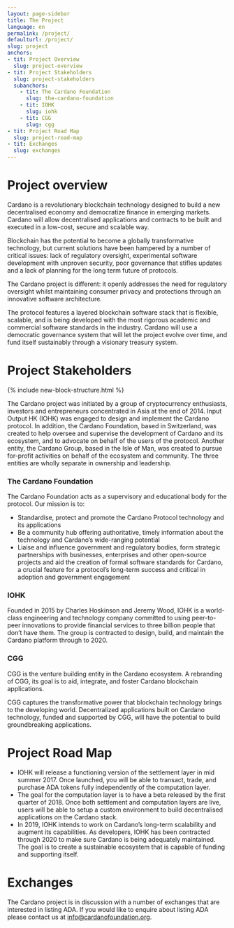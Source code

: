 ```yaml
---
layout: page-sidebar
title: The Project
language: en
permalink: /project/
defaulturl: /project/
slug: project
anchors:
- tit: Project Overview
  slug: project-overview
- tit: Project Stakeholders
  slug: project-stakeholders
  subanchors:
    - tit: The Cardano Foundation
      slug: the-cardano-foundation
    - tit: IOHK
      slug: iohk
    - tit: CGG
      slug: cgg
- tit: Project Road Map
  slug: project-road-map
- tit: Exchanges
  slug: exchanges
---
```

# Project overview

Cardano is a revolutionary blockchain technology designed to build a new decentralised economy and democratize finance in emerging markets. Cardano will allow decentralised applications and contracts to be built and executed in a low-cost, secure and scalable way.

Blockchain has the potential to become a globally transformative technology, but current solutions have been hampered by a number of critical issues: lack of regulatory oversight, experimental software development with unproven security, poor governance that stifles updates and a lack of planning for the long term future of protocols.

The Cardano project is different: it openly addresses the need for regulatory oversight whilst maintaining consumer privacy and protections through an innovative software architecture.

The protocol features a layered blockchain software stack that is flexible, scalable, and is being developed with the most rigorous academic and commercial software standards in the industry. Cardano will use a democratic governance system that will let the project evolve over time, and fund itself sustainably through a visionary treasury system.

# Project Stakeholders

{% include new-block-structure.html %}

The Cardano project was initiated by a group of cryptocurrency enthusiasts, investors and entrepreneurs concentrated in Asia at the end of 2014. Input Output HK (IOHK) was engaged to design and implement the Cardano protocol. In addition, the Cardano Foundation, based in Switzerland, was created to help oversee and supervise the development of Cardano and its ecosystem, and to advocate on behalf of the users of the protocol. Another entity, the Cardano Group, based in the Isle of Man, was created to pursue for-profit activities on behalf of the ecosystem and community. The three entities are wholly separate in ownership and leadership.

### The Cardano Foundation

The Cardano Foundation acts as a supervisory and educational body for the protocol. Our mission is to:

* Standardise, protect and promote the Cardano Protocol technology and its applications
* Be a community hub offering authoritative, timely information about the technology and Cardano’s wide-ranging potential
* Liaise and influence government and regulatory bodies, form strategic partnerships with businesses, enterprises and other open-source projects and aid the creation of formal software standards for Cardano, a crucial feature for a protocol’s long-term success and critical in adoption and government engagement

### IOHK

Founded in 2015 by Charles Hoskinson and Jeremy Wood, IOHK is a world-class engineering and technology company committed to using peer-to-peer innovations to provide financial services to three billion people that don’t have them.
The group is contracted to design, build, and maintain the Cardano platform through to 2020. 

### CGG

CGG is the venture building entity in the Cardano ecosystem. A rebranding of CGG, its goal is to aid, integrate, and foster Cardano blockchain applications.
 
CGG captures the transformative power that blockchain technology brings to the developing world. Decentralized applications built on Cardano technology, funded and supported by CGG, will have the potential to build groundbreaking applications.

# Project Road Map

* IOHK will release a functioning version of the settlement layer in mid summer 2017. Once launched, you will be able to transact, trade, and purchase ADA tokens fully independently of the computation layer.
* The goal for the computation layer is to have a beta released by the first quarter of 2018. Once both settlement and computation layers are live, users will be able  to setup a custom environment to build decentralised applications on the Cardano stack.
* In 2019, IOHK intends to work on Cardano’s long-term scalability and augment its capabilities. As developers, IOHK has been contracted through 2020 to make sure Cardano is being adequately maintained. The goal is to create a sustainable ecosystem that is capable of funding and supporting itself.

# Exchanges

The Cardano project is in discussion with a number of exchanges that are interested in listing ADA. If you would like to enquire about listing ADA please contact us at info@cardanofoundation.org.

